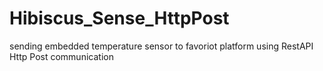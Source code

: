 # Hibiscus_Sense_HttpPost
sending embedded temperature sensor to favoriot platform using RestAPI Http Post communication
